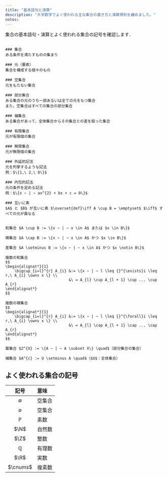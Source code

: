 ```yaml
---
title: "基本語句と演算"
description: "大学数学でよく使われる主な集合の書き方と演算規則を纏めました。"
notes:
---
```


集合の基本語句・演算とよく使われる集合の記号を確認します．

~~~definition:基本語句

### 集合
ある条件を満たすものの集まり

### 元（要素）
集合を構成する個々のもの

### 空集合
元をもたない集合

### 部分集合
ある集合の元のうち一部あるいは全ての元をもつ集合  
また，空集合はすべての集合の部分集合

### 補集合
ある集合があって，全体集合からその集合との差を取った集合

### 有限集合
元が有限個の集合

### 無限集合
元が無限個の集合

### 外延的記法
元を列挙するような記法  
例：$\{1,\ 2,\ 8\}$

### 内包的記法
元の条件を定める記法  
例：$\{x ~ | ~ ax^{2} + bx + c = 0\}$

### 互いに素
$A$ と $B$ が互いに素 $\overset{def}\iff A \cup B = \emptyset$ $\iff$ すべての元が異なる

~~~

~~~definition:集合の演算

和集合 $A \cup B := \{x ~ | ~ x \in A$ または $x \in B\}$

積集合 $A \cap B := \{x ~ | ~ x \in A$ かつ $x \in B\}$

差集合 $A \setminus B := \{x ~ | ~ x \in A$ かつ $x \notin B\}$

複数の和集合
$$
\begin{alignat*}{1}
    \bigcup_{i=l}^{r} A_{i} &:= \{x ~ | ~ l \leq {}^{\exists}i \leq r,\ A_{i} \owns x \} \\
                            &\ = A_{l} \cup A_{l + 1} \cup ... \cup A_{r}
\end{alignat*}
$$

複数の積集合
$$
\begin{alignat*}{1}
    \bigcap_{i=l}^{r} A_{i} &:= \{x ~ | ~ l \leq {}^{\forall}i \leq r,\ A_{i} \owns x \} \\
                            &\ = A_{l} \cap A_{l + 1} \cap ... \cap A_{r}
\end{alignat*}
$$

冪集合 $2^{X} := \{A ~ | ~ A \subset X\} \quad$（部分集合の集合）

補集合 $A^{c} := U \setminus A \quad$（$U$：全体集合）

~~~

## よく使われる集合の記号

| 記号 | 意味 |
| :-: | :-- |
| $\emptyset$ | 空集合 |
| $\varnothing$ | 空集合 |
| $\mathbb{P}$ | 素数 |
| $\N$ | 自然数 |
| $\Z$ | 整数 |
| $\mathbb{Q}$ | 有理数 |
| $\R$ | 実数 |
| $\cnums$ | 複素数 |
